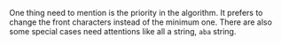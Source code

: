 One thing need to mention is the priority in the algorithm.
It prefers to change the front characters instead of the minimum one. There are also some special cases need attentions like all a string, `aba` string.